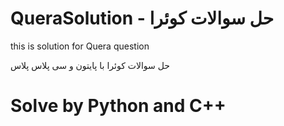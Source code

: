 # QueraSolution - حل سوالات کوئرا
this is solution for Quera question


حل سوالات کوئرا با پایتون و سی پلاس پلاس
# Solve by Python and C++
